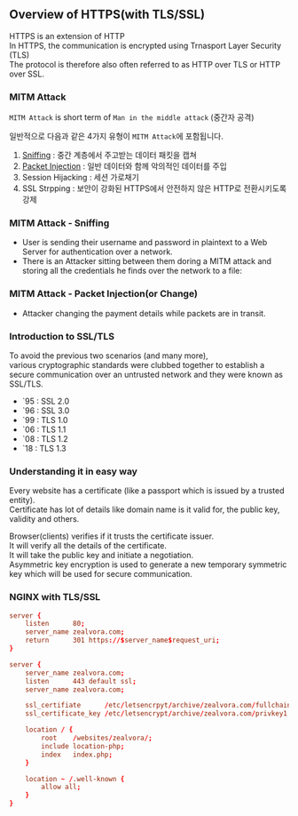 ## Overview of HTTPS(with TLS/SSL)

HTTPS is an extension of HTTP <br>
In HTTPS, the communication is encrypted using Trnasport Layer Security (TLS) <br>
The protocol is therefore also often referred to as HTTP over TLS or HTTP over SSL.

### MITM Attack

`MITM Attack` is short term of `Man in the middle attack` (중간자 공격)

일반적으로 다음과 같은 4가지 유형이 `MITM Attack`에 포함됩니다.

1. [Sniffing](#mitm-attack---sniffing) : 중간 계층에서 주고받는 데이터 패킷을 캡쳐
2. [Packet Injection](#mitm-attack---packet-injectionor-change) : 일반 데이터와 함께 악의적인 데이터를 주입
3. Session Hijacking : 세션 가로채기
4. SSL Strpping : 보안이 강화된 HTTPS에서 안전하지 않은 HTTP로 전환시키도록 강제

### MITM Attack - Sniffing

- User is sending their username and password in plaintext to a Web Server for authentication over a network.
- There is an Attacker sitting between them doring a MITM attack and storing all the credentials he finds over the network to a file:

### MITM Attack - Packet Injection(or Change)

- Attacker changing the payment details while packets are in transit.

### Introduction to SSL/TLS

To avoid the previous two scenarios (and many more), <br>
various cryptographic standards were clubbed together to establish a secure communication over an untrusted network and they were known as SSL/TLS.

- `95 : SSL 2.0
- `96 : SSL 3.0
- `99 : TLS 1.0
- `06 : TLS 1.1
- `08 : TLS 1.2
- `18 : TLS 1.3

### Understanding it in easy way

Every website has a certificate (like a passport which is issued by a trusted entity). <br>
Certificate has lot of details like domain name is it valid for, the public key, validity and others.

Browser(clients) verifies if it trusts the certificate issuer. <br>
It will verify all the details of the certificate. <br>
It will take the public key and initiate a negotiation. <br>
Asymmetric key encryption is used to generate a new temporary symmetric key which will be used for secure communication.

### NGINX with TLS/SSL

```conf
server {
    listen      80;
    server_name zealvora.com;
    return      301 https://$server_name$request_uri;
}

server {
    server_name zealvora.com;
    listen      443 default ssl;
    server_name zealvora.com;

    ssl_certifiate      /etc/letsencrpyt/archive/zealvora.com/fullchain1.pem;
    ssl_certificate_key /etc/letsencrypt/archive/zealvora.com/privkey1.pem;

    location / {
        root    /websites/zealvora/;
        include location-php;
        index   index.php;
    }

    location ~ /.well-known {
        allow all;
    }
}
```
